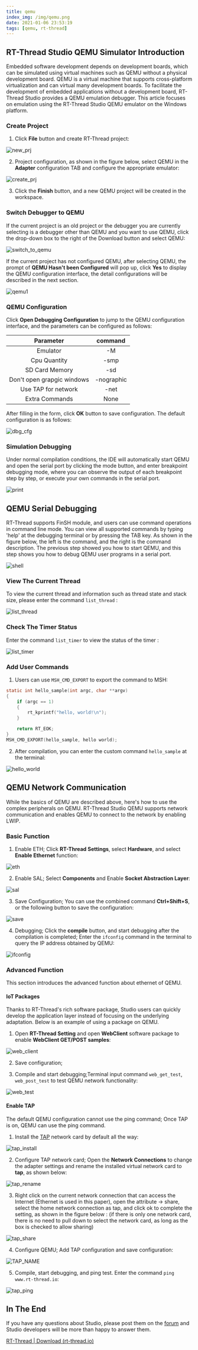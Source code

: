 ```yaml
---
title: qemu
index_img: /img/qemu.png
date: 2021-01-06 23:53:19
tags: [qemu, rt-thread]
---
```


## RT-Thread Studio QEMU Simulator Introduction 

Embedded software development depends on development boards, which can be simulated using virtual machines such as QEMU without a physical development board. QEMU is a virtual machine that supports cross-platform virtualization and can virtual many development boards. To facilitate the development of embedded applications without a development board, RT-Thread Studio provides a QEMU emulation debugger. This article focuses on emulation using the RT-Thread Studio QEMU emulator on the Windows platform.

### Create Project

1. Click **File** button and create RT-Thread project:

![new_prj](/img/qemu/new_prj.png)

2. Project configuration, as shown in the figure below, select QEMU in the **Adapter** configuration TAB and configure the appropriate emulator:

![create_prj](/img/qemu/create_prj.png)

3. Click the **Finish** button, and a new QEMU project will be created in the workspace.

### Switch Debugger to QEMU

If the current project is an old project or the debugger you are currently selecting is a debugger other than QEMU and you want to use QEMU, click the drop-down box to the right of the Download button and select QEMU:

![switch_to_qemu](/img/qemu/switch_to_qemu.png)

If the current project has not configured QEMU, after selecting QEMU, the prompt of **QEMU Hasn't been Configured** will pop up, click **Yes** to display the QEMU configuration interface, the detail configurations  will be described in the next section.

![qemu1](/img/qemu/qemu1.png)

### QEMU Configuration

Click **Open Debugging Configuration** to jump to the QEMU configuration interface, and the parameters can be configured as follows:

|         Parameter          |  command   |
| :------------------------: | :--------: |
|          Emulator          |     -M     |
|        Cpu Quantity        |    -smp    |
|       SD Card Memory       |    -sd     |
| Don't open grapgic windows | -nographic |
|    Use TAP for network     |    -net    |
|       Extra Commands       |    None    |

After filling in the form, click **OK** button to save configuration. The default configuration is as follows:

![dbg_cfg](/img/qemu/dbg_cfg.png)

### Simulation Debugging

Under normal compilation conditions, the IDE will automatically start QEMU and open the serial port by clicking the mode button, and enter breakpoint debugging mode, where you can observe the output of each breakpoint step by step, or execute your own commands in the serial port.

![print](/img/qemu/print.png)

## QEMU Serial Debugging

RT-Thread supports FinSH module, and users can use command operations in command line mode. You can view all supported commands by typing 'help' at the debugging terminal or by pressing the TAB key. As shown in the figure below, the left is the command, and the right is the command description. The previous step showed you how to start QEMU, and this step shows you how to debug QEMU user programs in a serial port.

![shell](/img/qemu/shell.png)

### View The Current Thread

To view the current thread and information such as thread state and stack size, please enter the command `list_thread` :

![list_thread](/img/qemu/list_thread.png)

### Check The Timer Status

Enter the command `list_timer`  to view the status of the timer :

![list_timer](/img/qemu/list_timer.png)

### Add User Commands

1. Users can use `MSH_CMD_EXPORT` to export the command to MSH:

```c
static int hello_sample(int argc, char **argv)
{
    if (argc == 1)
    {
    	rt_kprintf("hello, world!\n");
    }

    return RT_EOK;
}
MSH_CMD_EXPORT(hello_sample, hello world);
```

2. After compilation, you can enter the custom command `hello_sample` at the terminal:

![hello_world](/img/qemu/hello_world.png)

## QEMU Network Communication

While the basics of QEMU are described above, here's how to use the complex peripherals on QEMU. RT-Thread Studio QEMU supports network communication and enables QEMU to connect to the network by enabling LWIP.

### Basic Function

1. Enable ETH; Click **RT-Thread Settings**, select **Hardware**, and select **Enable Ethernet** function:

![eth](/img/qemu/eth.png)

2. Enable SAL; Select **Components** and Enable **Socket Abstraction Layer**:

![sal](/img/qemu/sal.png)

3. Save Configuration; You can use the combined command **Ctrl+Shift+S**, or the following button to save the configuration:

![save](/img/qemu/save.png)

4. Debugging; Click the **compile** button, and start debugging after the compilation is completed; Enter the `ifconfig` command in the terminal to query the IP address obtained by QEMU:

![ifconfig](/img/qemu/ifconfig.png)

### Advanced Function

This section introduces the advanced function about ethernet of QEMU.

#### IoT Packages

Thanks to RT-Thread's rich software package, Studio users can quickly develop the application layer instead of focusing on the underlying adaptation. Below is an example of using a package on QEMU.

1. Open **RT-Thread Setting** and open **WebClient** software package to enable **WebClient GET/POST samples**:

![web_client](/img/qemu/web_client.png)

2. Save configuration;

3. Compile and start debugging;Terminal input command `web_get_test`, `web_post_test` to test QEMU network functionality:

![web_test](/img/qemu/web_test.png)

#### Enable TAP

The default QEMU configuration cannot use the ping command; Once TAP is on, QEMU can use the ping command.

1. Install the [TAP](https://tap-windows.updatestar.com/) network card  by default all the way:

![tap_install](/img/qemu/tap_install.png)

2. Configure TAP network card; Open the **Network Connections** to change the adapter settings and rename the installed virtual network card to **tap**, as shown below:

![tap_rename](/img/qemu/tap_rename.png)

3. Right click on the current network connection that can access the Internet (Ethernet is used in this paper), open the attribute -> share, select the home network connection as tap, and click ok to complete the setting, as shown in the figure below : (if there is only one network card, there is no need to pull down to select the network card, as long as the box is checked to allow sharing)

![tap_share](/img/qemu/tap_share.png)

4. Configure QEMU; Add TAP configuration and save configuration:

![TAP_NAME](/img/qemu/TAP_NAME.png)

5. Compile, start debugging, and ping test. Enter the command `ping www.rt-thread.io`:

![tap_ping](/img/qemu/tap_ping.png)

## In The End

If you have any questions about Studio, please post them on the [forum](https://club.rt-thread.io/) and Studio developers will be more than happy to answer them.

[RT-Thread | Download (rt-thread.io)](https://www.rt-thread.io/download.html?download=Studio)